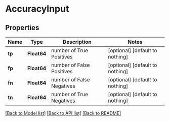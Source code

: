 # AccuracyInput


## Properties
Name | Type | Description | Notes
------------ | ------------- | ------------- | -------------
**tp** | **Float64** | number of True Positives | [optional] [default to nothing]
**fp** | **Float64** | number of False Positives | [optional] [default to nothing]
**fn** | **Float64** | number of False Negatives | [optional] [default to nothing]
**tn** | **Float64** | number of True Negatives | [optional] [default to nothing]


[[Back to Model list]](../README.md#models) [[Back to API list]](../README.md#api-endpoints) [[Back to README]](../README.md)


